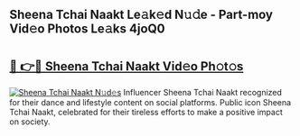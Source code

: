 ## Sheena Tchai Naakt Le𝚊k𝚎d N𝚞𝚍e - Part-moy Vid𝚎o Photos Le𝚊ks 4joQ0

# <h2><a href="http://fba723.evod.top/?m=Sheena+Tchai+Naakt">🔗 👉🔴 Sheena Tchai Naakt Vid𝚎o Ph𝚘t𝚘s</a></h2>

[![Sheena Tchai Naakt N𝚞d𝚎s](https://i.imgur.com/8V9OHl7.gif)](http://fba723.evod.top/?m=Sheena+Tchai+Naakt)
Influencer Sheena Tchai Naakt recognized for their dance and lifestyle content on social platforms. Public icon Sheena Tchai Naakt, celebrated for their tireless efforts to make a positive impact on society. 
